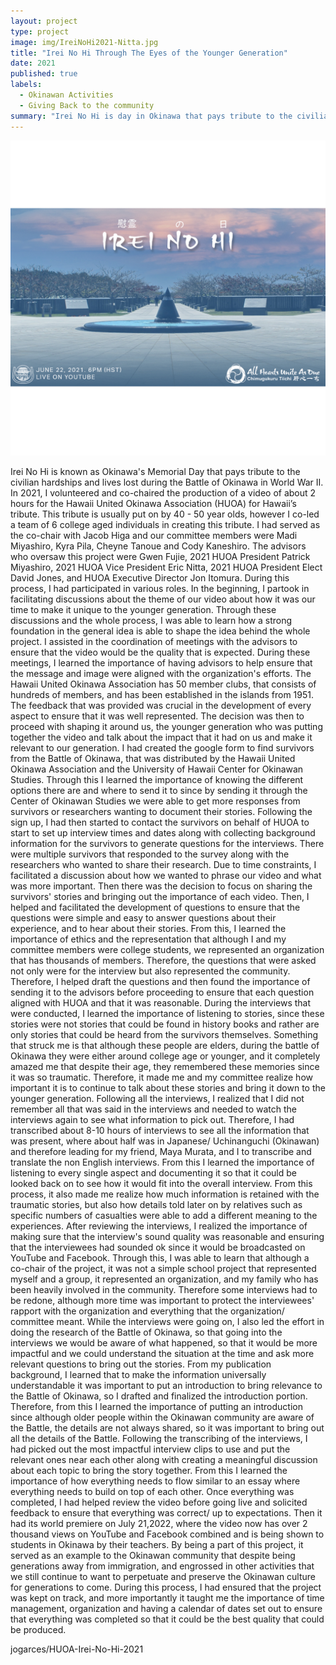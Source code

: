```yaml
---
layout: project
type: project
image: img/IreiNoHi2021-Nitta.jpg
title: "Irei No Hi Through The Eyes of the Younger Generation"
date: 2021
published: true
labels:
  - Okinawan Activities
  - Giving Back to the community
summary: "Irei No Hi is day in Okinawa that pays tribute to the civilian hardships and lives lost during the Battle of Okinawa. In 2021, I cochaired the production of the Hawaii United Okinawa Association's tribute. This tribute is usually put on by 40 - 50 year olds, however I co-led college aged students in the 2021 tribute for Irei No Hi"
---
```


<img class="img-fluid" src="../img/IreiNoHi2021-Nitta.jpg">

Irei No Hi is known as Okinawa's Memorial Day that pays tribute to the civilian hardships and lives lost during the Battle of Okinawa in World War II. In 2021, I volunteered and co-chaired the production of a video of about 2 hours for the Hawaii United Okinawa Association (HUOA) for Hawaii’s tribute. This tribute is usually put on by 40 - 50 year olds, however I co-led a team of 6 college aged individuals in creating this tribute. I had served as the co-chair with Jacob Higa and our committee members were Madi Miyashiro, Kyra Pila, Cheyne Tanoue and Cody Kaneshiro. The advisors who oversaw this project were Gwen Fujie, 2021 HUOA President Patrick Miyashiro, 2021 HUOA Vice President Eric Nitta, 2021 HUOA President Elect David Jones, and HUOA Executive Director Jon Itomura. 
During this process, I had participated in various roles. In the beginning, I partook in facilitating discussions about the theme of our video about how it was our time to make it unique to the younger generation. Through these discussions and the whole process, I was able to learn how a strong foundation in the general idea is able to shape the idea behind the whole project. I assisted in the coordination of meetings with the advisors to ensure that the video would be the quality that is expected. During these meetings, I learned the importance of having advisors to help ensure that the message and image were aligned with the organization's efforts. The Hawaii United Okinawa Association has 50 member clubs, that consists of hundreds of members, and has been established in the islands from 1951. The feedback that was provided was crucial in the development of every aspect to ensure that it was well represented. The decision was then to proceed with shaping it around us, the younger generation who was putting together the video and talk about the impact that it had on us and make it relevant to our generation.
I had created the google form to find survivors from the Battle of Okinawa, that was distributed by the Hawaii United Okinawa Association and the University of Hawaii Center for Okinawan Studies. Through this I learned the importance of knowing the different options there are and where to send it to since by sending it through the Center of Okinawan Studies we were able to get more responses from survivors or researchers wanting to document their stories. Following the sign up, I had then started to contact the survivors on behalf of HUOA to start to set up interview times and dates along with collecting background information for the survivors to generate questions for the interviews. 
There were multiple survivors that responded to the survey along with the researchers who wanted to share their research. Due to time constraints, I facilitated a discussion about how we wanted to phrase our video and what was more important. Then there was the decision to focus on sharing the survivors' stories and bringing out the importance of each video. Then, I helped and facilitated the development of questions to ensure that the questions were simple and easy to answer questions about their experience, and to hear about their stories. From this, I learned the importance of ethics and the representation that although I and my committee members were college students, we represented an organization that has thousands of members. Therefore, the questions that were asked not only were for the interview but also represented the community. Therefore, I helped draft the questions and then found the importance of sending it to the advisors before proceeding to ensure that each question aligned with HUOA and that it was reasonable. 
During the interviews that were conducted, I learned the importance of listening to stories, since these stories were not stories that could be found in history books and rather are only stories that could be heard from the survivors themselves. Something that struck me is that although these people are elders, during the battle of Okinawa they were either around college age or younger, and it completely amazed me that despite their age, they remembered these memories since it was so traumatic. Therefore, it made me and my committee realize how important it is to continue to talk about these stories and bring it down to the younger generation. 
Following all the interviews, I realized that I did not remember all that was said in the interviews and needed to watch the interviews again to see what information to pick out. Therefore, I had transcribed about 8-10 hours of interviews to see all the information that was present, where about half was in Japanese/ Uchinanguchi (Okinawan) and therefore leading for my friend, Maya Murata, and I to transcribe and translate the non English interviews. From this I learned the importance of listening to every single aspect and documenting it so that it could be looked back on to see how it would fit into the overall interview. From this process, it also made me realize how much information is retained with the traumatic stories, but also how details told later on by relatives such as specific numbers of casualties were able to add a different meaning to the experiences. After reviewing the interviews, I realized the importance of making sure that the interview's sound quality was reasonable and ensuring that the interviewees had sounded ok since it would be broadcasted on YouTube and Facebook. Through this, I was able to learn that although a co-chair of the project, it was not a simple school project that represented myself and a group, it represented an organization, and my family who has been heavily involved in the community. Therefore some interviews had to be redone, although more time was important to protect the interviewees' rapport with the organization and everything that the organization/ committee meant. 
While the interviews were going on, I also led the effort in doing the research of the Battle of Okinawa, so that going into the interviews we would be aware of what happened, so that it would be more impactful and we could understand the situation at the time and ask more relevant questions to bring out the stories. From my publication background, I learned that to make the information universally understandable it was important to put an introduction to bring relevance to the Battle of Okinawa, so I drafted and finalized the introduction portion. Therefore, from this I learned the importance of putting an introduction since although older people within the Okinawan community are aware of the Battle, the details are not always shared, so it was important to bring out all the details of the Battle. 
Following the transcribing of the interviews, I had picked out the most impactful interview clips to use and put the relevant ones near each other along with creating a meaningful discussion about each topic to bring the story together. From this I learned the importance of how everything needs to flow similar to an essay where everything needs to build on top of each other. 
Once everything was completed, I had helped review the video before going live and solicited feedback to ensure that everything was correct/ up to expectations. Then it had its world premiere on July 21,2022, where the video now has over 2 thousand views on YouTube and Facebook combined and is being shown to students in Okinawa by their teachers. By being a part of this project, it served as an example to the Okinawan community that despite being generations away from immigration, and engrossed in other activities that we still continue to want to perpetuate and preserve the Okinawan culture for generations to come. 
During this process, I had ensured that the project was kept on track, and more importantly it taught me the importance of time management, organization and having a calendar of dates set out to ensure that everything was completed so that it could be the best quality that could be produced.

</i>jogarces/HUOA-Irei-No-Hi-2021</a>
